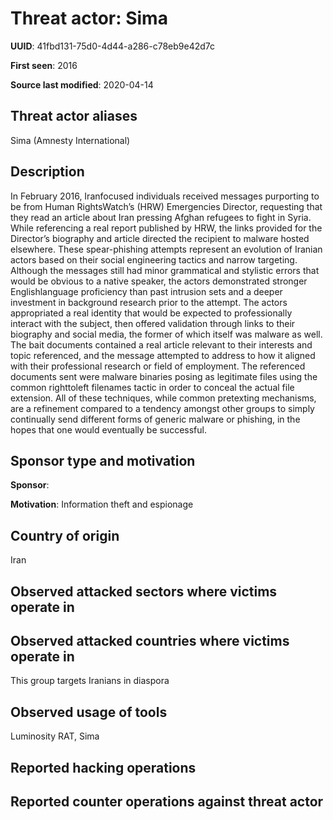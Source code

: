 # Threat actor: Sima

**UUID**: 41fbd131-75d0-4d44-a286-c78eb9e42d7c

**First seen**: 2016

**Source last modified**: 2020-04-14

## Threat actor aliases

Sima (Amnesty International)

## Description

In February 2016, Iran­focused individuals received messages purporting to be from Human RightsWatch’s (HRW) Emergencies Director, requesting that they read an article about Iran pressing Afghan refugees to fight in Syria. While referencing a real report published by HRW, the links provided for the Director’s biography and article directed the recipient to malware hosted elsewhere. These spear-phishing attempts represent an evolution of Iranian actors based on their social engineering tactics and narrow targeting. Although the messages still had minor grammatical and stylistic errors that would be obvious to a native speaker, the actors demonstrated stronger English­language proficiency than past intrusion sets and a deeper investment in background research prior to the attempt. The actors appropriated a real identity that would be expected to professionally interact with the subject, then offered validation through links to their biography and social media, the former of which itself was malware as well. The bait documents contained a real article relevant to their interests and topic referenced, and the message attempted to address to how it aligned with their professional research or field of employment. The referenced documents sent were malware binaries posing as legitimate files using the common right­to­left filenames tactic in order to conceal the actual file extension. All of these techniques, while common pretexting mechanisms, are a refinement compared to a tendency amongst other groups to simply continually send different forms of generic malware or phishing, in the hopes that one would eventually be successful.

## Sponsor type and motivation

**Sponsor**: 

**Motivation**: Information theft and espionage


## Country of origin

Iran

## Observed attacked sectors where victims operate in



## Observed attacked countries where victims operate in

This group targets Iranians in diaspora

## Observed usage of tools

Luminosity RAT, Sima

## Reported hacking operations



## Reported counter operations against threat actor






